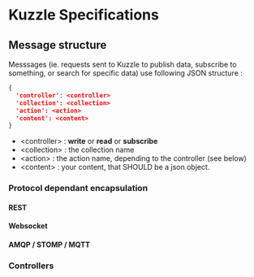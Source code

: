 # Kuzzle Specifications

## Message structure

Messsages (ie. requests sent to Kuzzle to publish data, subscribe to something, or search for specific data) use following JSON structure :

```json
{
  'controller': <controller>
  'collection': <collection>
  'action': <action>
  'content': <content>
}
```
* &lt;controller&gt; : **write** or **read** or **subscribe**
* &lt;collection&gt; : the collection name
* &lt;action&gt; : the action name, depending to the controller (see below)
* &lt;content&gt; : your content, that SHOULD be a json object.


### Protocol dependant encapsulation

#### REST

#### Websocket

#### AMQP / STOMP / MQTT

### Controllers


